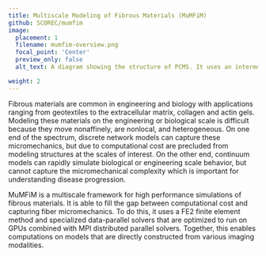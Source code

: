 ```yaml
---
title: Multiscale Modeling of Fibrous Materials (MuMFiM)
github: SCOREC/mumfim
image:
  placement: 1
  filename: mumfim-overview.png
  focal_point: 'Center'
  preview_only: false
  alt_text: A diagram showing the structure of PCMS. It uses an intermediate representation of fields to improve scalability of new couplings.

weight: 2
---
```

Fibrous materials are common in engineering and biology with applications 
  ranging from geotextiles to the extracellular matrix, collagen and actin gels.
  Modeling these materials on the engineering or biological scale is difficult
  because they move nonaffinely, are nonlocal, and heterogeneous. On one end of 
  the spectrum, discrete network models can capture these micromechanics, but 
  due to computational cost are precluded from modeling structures at the scales
  of interest. On the other end, continuum models can rapidly simulate biological
  or engineering scale behavior, but cannot capture the micromechanical
  complexity which is important for understanding disease progression.
 

 MuMFiM is a multiscale framework for high performance simulations of fibrous 
  materials. It is able to fill the gap between computational cost and capturing
  fiber micromechanics. To do this, it uses a FE2 finite element method and 
  specialized data-parallel solvers that are optimized to run on GPUs
  combined with MPI distributed parallel solvers. Together, this enables
  computations on models that are directly constructed from various imaging
  modalities.
